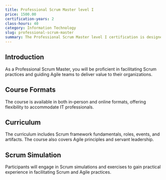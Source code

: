 ```yaml
---
title: Professional Scrum Master level I
price: 1500.00
certification-years: 2
class-hours: 40
category: Information Technology
slug: professional-scrum-master
summary: The Professional Scrum Master level I certification is designed for IT professionals seeking expertise in Agile and Scrum methodologies. This comprehensive course covers Scrum framework, roles, events, and artifacts. It equips candidates with the skills needed to facilitate Scrum teams and ensure successful Agile project delivery.
---
```


## Introduction

As a Professional Scrum Master, you will be proficient in facilitating Scrum practices and guiding Agile teams to deliver value to their organizations.

## Course Formats

The course is available in both in-person and online formats, offering flexibility to accommodate IT professionals.

## Curriculum

The curriculum includes Scrum framework fundamentals, roles, events, and artifacts. The course also covers Agile principles and servant leadership.

## Scrum Simulation

Participants will engage in Scrum simulations and exercises to gain practical experience in facilitating Scrum and Agile practices.

